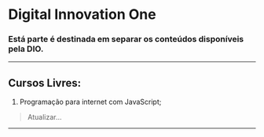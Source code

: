 # Digital Innovation One

### Está parte é destinada em separar os conteúdos disponíveis pela DIO.

--------------------------------------------------------------

## Cursos Livres:

1) Programação para internet com JavaScript;
   
> Atualizar... 

--------------------------------------------------------------
